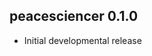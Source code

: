 
peacesciencer 0.1.0
---------------------------------------------------------------------

- Initial developmental release
